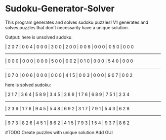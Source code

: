 # Sudoku-Generator-Solver
This program generates and solves sudoku puzzles!
V1 generates and solves puzzles that don't necessarily have a unique solution. 

Output:
here is unsolved sudoku:

 | 2 0 7  | 0 0 4  | 0 0 0
 | 3 0 0  | 2 0 0  | 0 0 6
 | 0 0 0  | 0 5 0  | 0 0 0
- - - - - - - - - - - - - -
 | 0 0 0  | 0 0 0  | 0 0 0
 | 5 0 0  | 0 0 2  | 0 1 0
 | 0 0 0  | 5 4 0  | 0 0 0
- - - - - - - - - - - - - -
 | 0 7 0  | 0 0 6  | 0 0 0
 | 0 0 0  | 4 1 5  | 0 0 3
 | 0 0 0  | 9 0 7  | 0 0 2


here is solved sudoku:

 | 2 1 7  | 3 6 4  | 5 8 9
 | 3 4 5  | 2 8 9  | 1 7 6
 | 6 8 9  | 7 5 1  | 2 3 4
- - - - - - - - - - - - - -
 | 2 3 6  | 1 7 8  | 9 4 5
 | 5 4 8  | 6 9 2  | 3 1 7
 | 7 9 1  | 5 4 3  | 6 2 8
- - - - - - - - - - - - - -
 | 9 7 3  | 8 2 6  | 4 5 1
 | 8 6 2  | 4 1 5  | 7 9 3
 | 1 5 4  | 9 3 7  | 8 6 2
 
 #TODO
 Create puzzles with unique solution
 Add GUI
 
